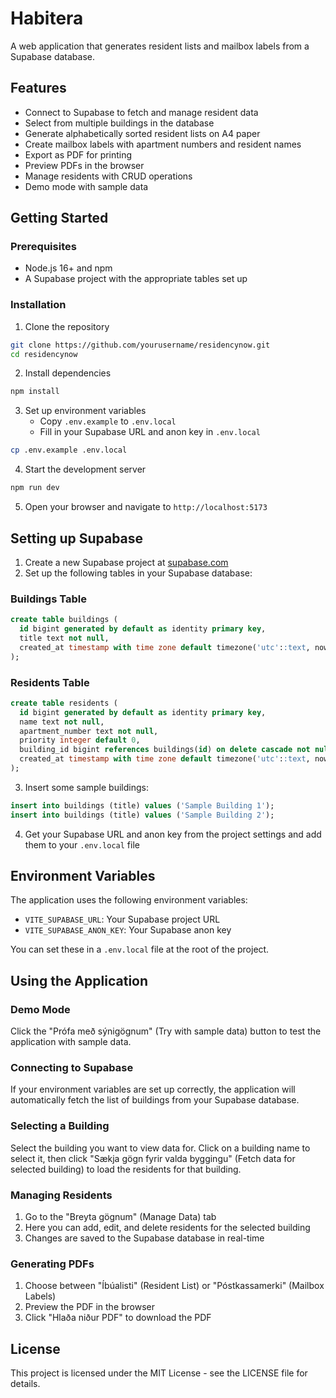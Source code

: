 # Habitera

A web application that generates resident lists and mailbox labels from a Supabase database.

## Features

- Connect to Supabase to fetch and manage resident data
- Select from multiple buildings in the database
- Generate alphabetically sorted resident lists on A4 paper
- Create mailbox labels with apartment numbers and resident names
- Export as PDF for printing
- Preview PDFs in the browser
- Manage residents with CRUD operations
- Demo mode with sample data

## Getting Started

### Prerequisites

- Node.js 16+ and npm
- A Supabase project with the appropriate tables set up

### Installation

1. Clone the repository
```bash
git clone https://github.com/yourusername/residencynow.git
cd residencynow
```

2. Install dependencies
```bash
npm install
```

3. Set up environment variables
   - Copy `.env.example` to `.env.local`
   - Fill in your Supabase URL and anon key in `.env.local`
```bash
cp .env.example .env.local
```

4. Start the development server
```bash
npm run dev
```

5. Open your browser and navigate to `http://localhost:5173`

## Setting up Supabase

1. Create a new Supabase project at [supabase.com](https://supabase.com)
2. Set up the following tables in your Supabase database:

### Buildings Table
```sql
create table buildings (
  id bigint generated by default as identity primary key,
  title text not null,
  created_at timestamp with time zone default timezone('utc'::text, now()) not null
);
```

### Residents Table
```sql
create table residents (
  id bigint generated by default as identity primary key,
  name text not null,
  apartment_number text not null,
  priority integer default 0,
  building_id bigint references buildings(id) on delete cascade not null,
  created_at timestamp with time zone default timezone('utc'::text, now()) not null
);
```

3. Insert some sample buildings:
```sql
insert into buildings (title) values ('Sample Building 1');
insert into buildings (title) values ('Sample Building 2');
```

4. Get your Supabase URL and anon key from the project settings and add them to your `.env.local` file

## Environment Variables

The application uses the following environment variables:

- `VITE_SUPABASE_URL`: Your Supabase project URL
- `VITE_SUPABASE_ANON_KEY`: Your Supabase anon key

You can set these in a `.env.local` file at the root of the project.

## Using the Application

### Demo Mode

Click the "Prófa með sýnigögnum" (Try with sample data) button to test the application with sample data.

### Connecting to Supabase

If your environment variables are set up correctly, the application will automatically fetch the list of buildings from your Supabase database.

### Selecting a Building

Select the building you want to view data for. Click on a building name to select it, then click "Sækja gögn fyrir valda byggingu" (Fetch data for selected building) to load the residents for that building.

### Managing Residents

1. Go to the "Breyta gögnum" (Manage Data) tab
2. Here you can add, edit, and delete residents for the selected building
3. Changes are saved to the Supabase database in real-time

### Generating PDFs

1. Choose between "Íbúalisti" (Resident List) or "Póstkassamerki" (Mailbox Labels)
2. Preview the PDF in the browser
3. Click "Hlaða niður PDF" to download the PDF

## License

This project is licensed under the MIT License - see the LICENSE file for details.
